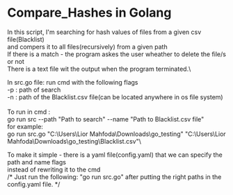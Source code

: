 # Compare_Hashes in Golang

In this script, I'm searching for hash values of files from a given csv file(Blacklist)\
and compers it to all files(recursively) from a given path\
If there is a match - the program askes the user wheather to delete the file/s or not\
There is a text file wit the output when the program terminated.\

In src.go file: run cmd with the following flags\
-p : path of search\
-n : path of the Blacklist.csv file(can be located anywhere in os file system)\
\
To run in cmd :\
go run src --path "Path to search" --name "Path to Blacklist.csv file"\
for example:\
go run src.go "C:\Users\Lior Mahfoda\Downloads\go_testing" "C:\Users\Lior Mahfoda\Downloads\go_testing\Blacklist.csv"\

To make it simple - there is a yaml file(config.yaml) that we can specify the path and name flags\
instead of rewriting it to the cmd\
/*
Just run the following: "go run src.go" after putting the right paths in the config.yaml file.
*/
